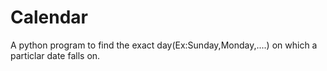 # Calendar
A python program to find the exact day(Ex:Sunday,Monday,....) on which a particlar date falls on.
